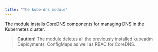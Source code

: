 ```yaml
---
title: "The kube-dns module"
---
```


The module installs CoreDNS components for managing DNS in the Kubernetes cluster.

> **Caution!** The module deletes all the previously installed kubeadm Deployments, ConfigMaps as well as RBAC for CoreDNS.

